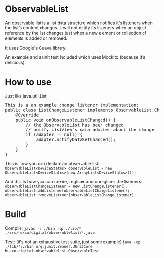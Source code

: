 ObservableList
==============
An observable list is a list data structure which notifies it's listeners when the list's content changes. It will not notify its listeners when an object reference by the list changes just when a new element or collection of elements is added or removed.

It uses Google's Guava library.

An example and a unit test included which uses Mockito (because it's delicious).

How to use
==========
Just like java.util.List

<pre>This is a an example change listener implementation:
public class ListChangeListener implements ObservableList.ChangeListener {
	@Override
	public void onObservableListChanged() {
		// the ObservableList has been changed 
		// notify ListView's data adapter about the change 
		if (adapter != null) {
			adapter.notifyDataSetChanged(); 
		}
	}
}</pre>

This is how you can declare an observable list:
`ObservableList<DeviceStatus> observableList = new ObservableList<DeviceStatus>(new ArrayList<DeviceStatus>());`

And this is how you can create, register and unregister the listeners:
`observableListChangeListener = new ListChangeListener();`
`observableList.addListener(observableListChangeListener);`
`observableList.removeListener(observableListChangeListener);`

Build
=====
Compile:
`javac -d ./bin -cp ./lib/* ./src/hu/co/digital/observablelist/*.java`

Test: (it's not an exhaustive test suite, just some example)
`java -cp ./lib/*;./bin org.junit.runner.JUnitCore hu.co.digital.observablelist.ObservableTest`